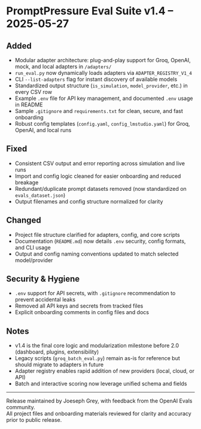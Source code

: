 # PromptPressure Eval Suite v1.4 – 2025-05-27

## Added
- Modular adapter architecture: plug-and-play support for Groq, OpenAI, mock, and local adapters in `/adapters/`
- `run_eval.py` now dynamically loads adapters via `ADAPTER_REGISTRY_V1_4`
- CLI `--list-adapters` flag for instant discovery of available models
- Standardized output structure (`is_simulation`, `model_provider`, etc.) in every CSV row
- Example `.env` file for API key management, and documented `.env` usage in README
- Sample `.gitignore` and `requirements.txt` for clean, secure, and fast onboarding
- Robust config templates (`config.yaml`, `config_lmstudio.yaml`) for Groq, OpenAI, and local runs

## Fixed
- Consistent CSV output and error reporting across simulation and live runs
- Import and config logic cleaned for easier onboarding and reduced breakage
- Redundant/duplicate prompt datasets removed (now standardized on `evals_dataset.json`)
- Output filenames and config structure normalized for clarity

## Changed
- Project file structure clarified for adapters, config, and core scripts
- Documentation (`README.md`) now details `.env` security, config formats, and CLI usage
- Output and config naming conventions updated to match selected model/provider

## Security & Hygiene
- `.env` support for API secrets, with `.gitignore` recommendation to prevent accidental leaks
- Removed all API keys and secrets from tracked files
- Explicit onboarding comments in config files and docs

## Notes
- v1.4 is the final core logic and modularization milestone before 2.0 (dashboard, plugins, extensibility)
- Legacy scripts (`groq_batch_eval.py`) remain as-is for reference but should migrate to adapters in future
- Adapter registry enables rapid addition of new providers (local, cloud, or API)
- Batch and interactive scoring now leverage unified schema and fields

---

Release maintained by Joeseph Grey, with feedback from the OpenAI Evals community.  
All project files and onboarding materials reviewed for clarity and accuracy prior to public release.
